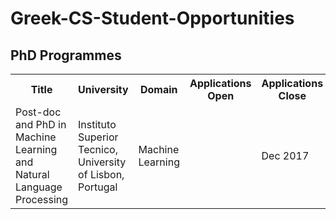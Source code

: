 # Greek-CS-Student-Opportunities

## PhD Programmes 
<table style="width:100%">
  <tr>
    <th>Title</th>
    <th>University</th>
    <th>Domain</th>
    <th>Applications Open</th>
    <th>Applications Close</th>
    <th>Specific Criteria</th>
    <th>Funding</th>
    <th>Link</th>
  </tr>
  <tr>
    <td>Post-doc and PhD in Machine Learning and Natural Language Processing</td>
    <td>Instituto Superior Tecnico, University of Lisbon, Portugal</td>
    <td>Machine Learning</td>
    <td></td>
    <td>Dec 2017</td>
    <td></td>
    <td>Full</td>
    <td><a href="https://andre-martins.github.io/pages/jobs.html">https://andre-martins.github.io/pages/jobs.html</a></td>
  </tr>
</table> 

